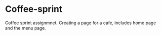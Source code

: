 # Coffee-sprint
Coffee sprint assignmnet.
Creating a page for a cafe, includes home page and the menu page. 
